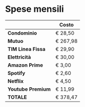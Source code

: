 # Spese mensili
|                 | **Costo**     |
| --------------- | --------- |
| **Condominio**      | € 28,50   |
| **Mutuo**           | € 267,98  |
| **TIM Linea Fissa** | € 29,90   |
| **Elettricità**     | € 30,00   |
| **Amazon Prime**    | € 3,00    |
| **Spotify**         | € 2,60    |
| **Netflix**         | € 4,50    |
| **Youtube Premium** | € 11,99   |
| **TOTALE**          | € 378,47  |